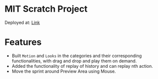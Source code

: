 # MIT Scratch Project

Deployed at: [Link](https://mit-scratch-clone-2.onrender.com/)

# Features

- Built `Motion` and `Looks` in the categories and their corresponding functionalities, with drag and drop and play them on demand.
- Added the functionality of replay of history and can replay nth action.
- Move the sprint around Preview Area using Mouse.  
  
